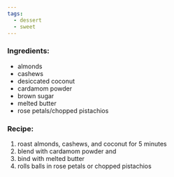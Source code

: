 ```yaml
---
tags:
  - dessert
  - sweet
---
```

### Ingredients:
- almonds
- cashews
- desiccated coconut
- cardamom powder
- brown sugar
- melted butter
- rose petals/chopped pistachios

### Recipe:
1. roast almonds, cashews, and coconut for 5 minutes
2. blend with cardamom powder and 
3. bind with melted butter
4. rolls balls in rose petals or chopped pistachios